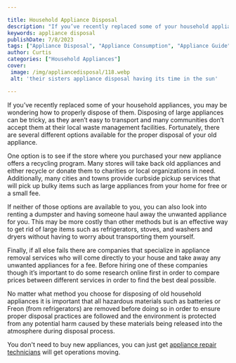 ```yaml
---

title: Household Appliance Disposal
description: "If you’ve recently replaced some of your household appliances, you may be wondering how to properly dispose of them. Disposing of ...lets find out"
keywords: appliance disposal
publishDate: 7/8/2023
tags: ["Appliance Disposal", "Appliance Consumption", "Appliance Guide"]
author: Curtis
categories: ["Household Appliances"]
cover: 
 image: /img/appliancedisposal/118.webp
 alt: 'their sisters appliance disposal having its time in the sun'

---
```


If you’ve recently replaced some of your household appliances, you may be wondering how to properly dispose of them. Disposing of large appliances can be tricky, as they aren’t easy to transport and many communities don’t accept them at their local waste management facilities. Fortunately, there are several different options available for the proper disposal of your old appliance. 

One option is to see if the store where you purchased your new appliance offers a recycling program. Many stores will take back old appliances and either recycle or donate them to charities or local organizations in need. Additionally, many cities and towns provide curbside pickup services that will pick up bulky items such as large appliances from your home for free or a small fee. 

If neither of those options are available to you, you can also look into renting a dumpster and having someone haul away the unwanted appliance for you. This may be more costly than other methods but is an effective way to get rid of large items such as refrigerators, stoves, and washers and dryers without having to worry about transporting them yourself. 

Finally, if all else fails there are companies that specialize in appliance removal services who will come directly to your house and take away any unwanted appliances for a fee. Before hiring one of these companies though it’s important to do some research online first in order to compare prices between different services in order to find the best deal possible. 

No matter what method you choose for disposing of old household appliances it is important that all hazardous materials such as batteries or Freon (from refrigerators) are removed before doing so in order to ensure proper disposal practices are followed and the environment is protected from any potential harm caused by these materials being released into the atmosphere during disposal process.

You don't need to buy new appliances, you can just get <a href="/pages/appliance-repair-technicians/">appliance repair technicians</a> will get operations moving.